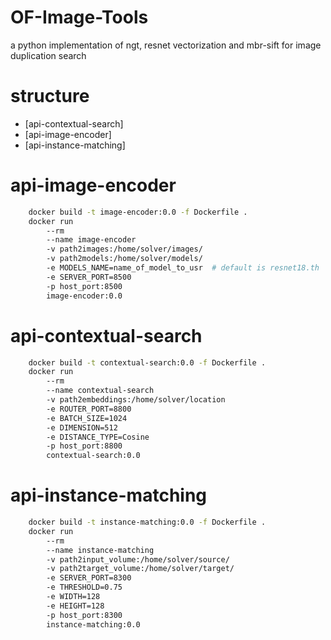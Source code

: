 # OF-Image-Tools
a python implementation of ngt, resnet vectorization and mbr-sift for image duplication search

# structure 
* [api-contextual-search]
* [api-image-encoder]
* [api-instance-matching]

# api-image-encoder
```bash
    docker build -t image-encoder:0.0 -f Dockerfile .
    docker run 
        --rm
        --name image-encoder
        -v path2images:/home/solver/images/
        -v path2models:/home/solver/models/
        -e MODELS_NAME=name_of_model_to_usr  # default is resnet18.th
        -e SERVER_PORT=8500
        -p host_port:8500
        image-encoder:0.0
``` 

# api-contextual-search
```bash
    docker build -t contextual-search:0.0 -f Dockerfile .
    docker run 
        --rm 
        --name contextual-search
        -v path2embeddings:/home/solver/location
        -e ROUTER_PORT=8800
        -e BATCH_SIZE=1024
        -e DIMENSION=512
        -e DISTANCE_TYPE=Cosine
        -p host_port:8800
        contextual-search:0.0
```

# api-instance-matching
```bash
    docker build -t instance-matching:0.0 -f Dockerfile .
    docker run
        --rm
        --name instance-matching
        -v path2input_volume:/home/solver/source/
        -v path2target_volume:/home/solver/target/
        -e SERVER_PORT=8300
        -e THRESHOLD=0.75
        -e WIDTH=128
        -e HEIGHT=128
        -p host_port:8300
        instance-matching:0.0
```